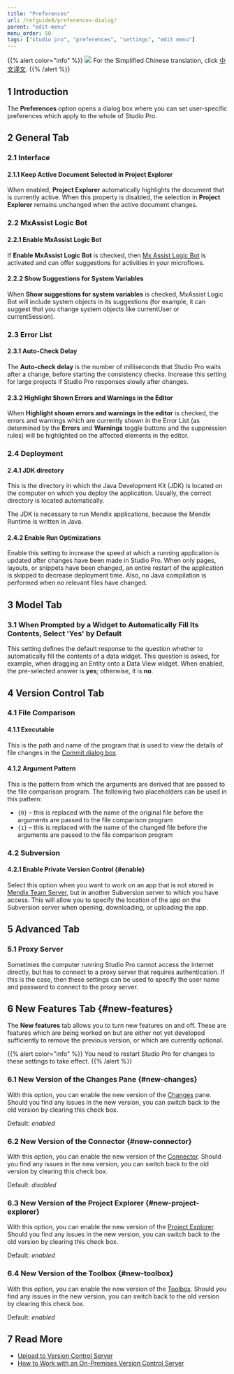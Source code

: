 ```yaml
---
title: "Preferences"
url: /refguide8/preferences-dialog/
parent: "edit-menu"
menu_order: 50
tags: ["studio pro", "preferences", "settings", "edit menu"]
---
```


{{% alert color="info" %}}
<img src="attachments/chinese-translation/china.png" style="display: inline-block; margin: 0" /> For the Simplified Chinese translation, click [中文译文](https://cdn.mendix.tencent-cloud.com/documentation/refguide8/preferences-dialog.pdf).
{{% /alert %}}

## 1 Introduction

The **Preferences** option opens a dialog box where you can set user-specific preferences which apply to the whole of Studio Pro.

## 2 General Tab

### 2.1 Interface

#### 2.1.1 Keep Active Document Selected in Project Explorer

When enabled, **Project Explorer** automatically highlights the document that is currently active. When this property is disabled, the selection in **Project Explorer** remains unchanged when the active document changes.

### 2.2 MxAssist Logic Bot

#### 2.2.1 Enable MxAssist Logic Bot

If **Enable MxAssist Logic Bot** is checked, then [Mx Assist Logic Bot](/refguide8/mx-assist-studio-pro/) is activated and can offer suggestions for activities in your microflows.

#### 2.2.2 Show Suggestions for System Variables

When **Show suggestions for system variables** is checked, MxAssist Logic Bot will include system objects in its suggestions (for example, it can suggest that you change system objects like currentUser or currentSession).

### 2.3 Error List

#### 2.3.1 Auto-Check Delay

The **Auto-check delay** is the number of milliseconds that Studio Pro waits after a change, before starting the consistency checks. Increase this setting for large projects if Studio Pro responses slowly after changes.

#### 2.3.2 Highlight Shown Errors and Warnings in the Editor

When **Highlight shown errors and warnings in the editor** is checked, the errors and warnings which are currently shown in the Error List (as determined by the **Errors** and **Warnings** toggle buttons and the suppression rules) will be highlighted on the affected elements in the editor.

### 2.4 Deployment

#### 2.4.1 JDK directory

This is the directory in which the Java Development Kit (JDK) is located on the computer on which you deploy the application. Usually, the correct directory is located automatically.

The JDK is necessary to run Mendix applications, because the Mendix Runtime is written in Java.

#### 2.4.2 Enable Run Optimizations

Enable this setting to increase the speed at which a running application is updated after changes have been made in Studio Pro. When only pages, layouts, or snippets have been changed, an entire restart of the application is skipped to decrease deployment time. Also, no Java compilation is performed when no relevant files have changed.

## 3 Model Tab

### 3.1 When Prompted by a Widget to Automatically Fill Its Contents, Select 'Yes' by Default

This setting defines the default response to the question whether to automatically fill the contents of a data widget. This question is asked, for example, when dragging an Entity onto a Data View widget. When enabled, the pre-selected answer is **yes**; otherwise, it is **no**.

## 4 Version Control Tab

### 4.1 File Comparison

#### 4.1.1 Executable

This is the path and name of the program that is used to view the details of file changes in the [Commit dialog box](/refguide8/commit-dialog/).

#### 4.1.2 Argument Pattern

This is the pattern from which the arguments are derived that are passed to the file comparison program. The following two placeholders can be used in this pattern:

* `{0}` – this is replaced with the name of the original file before the arguments are passed to the file comparison program
* `{1}` – this is replaced with the name of the changed file before the arguments are passed to the file comparison program

### 4.2 Subversion

#### 4.2.1 Enable Private Version Control {#enable}

Select this option when you want to work on an app that is not stored in [Mendix Team Server](/developerportal/collaborate/team-server/), but in another Subversion server to which you have access. This will allow you to specify the location of the app on the Subversion server when opening, downloading, or uploading the app.

## 5 Advanced Tab

### 5.1 Proxy Server

Sometimes the computer running Studio Pro cannot access the internet directly, but has to connect to a proxy server that requires authentication. If this is the case, then these settings can be used to specify the user name and password to connect to the proxy server.

## 6 New Features Tab {#new-features}

The **New features** tab allows you to turn new features on and off. These are features which are being worked on but are either not yet developed sufficiently to remove the previous version, or which are currently optional.

{{% alert color="info" %}}
You need to restart Studio Pro for changes to these settings to take effect.
{{% /alert %}}

### 6.1 New Version of the Changes Pane {#new-changes}

With this option, you can enable the new version of the [Changes](/refguide8/changes-pane/) pane. Should you find any issues in the new version, you can switch back to the old version by clearing this check box.

Default: *enabled*

### 6.2 New Version of the Connector {#new-connector}

With this option, you can enable the new version of the [Connector](/refguide8/view-menu/#connector). Should you find any issues in the new version, you can switch back to the old version by clearing this check box.

Default: *disabled*

### 6.3 New Version of the Project Explorer {#new-project-explorer}

With this option, you can enable the new version of the [Project Explorer](/refguide8/project-explorer/). Should you find any issues in the new version, you can switch back to the old version by clearing this check box.

Default: *enabled*

### 6.4 New Version of the Toolbox {#new-toolbox}

With this option, you can enable the new version of the [Toolbox](/refguide8/view-menu/#toolbox). Should you find any issues in the new version, you can switch back to the old version by clearing this check box.

Default: *enabled*

## 7 Read More

* [Upload to Version Control Server](/refguide8/upload-to-version-control-dialog/)
* [How to Work with an On-Premises Version Control Server](/howto8/collaboration-requirements-management/on-premises-svn-howto/)
